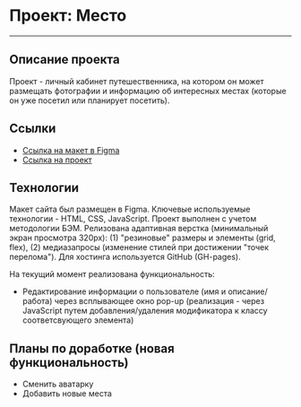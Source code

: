 # Проект: Место
------

## Описание проекта
Проект - личный кабинет путешественника, на котором он может размещать фотографии и информацию об интересных местах (которые он уже посетил или планирует посетить).

## Ссылки
* [Ссылка на макет в Figma](https://www.figma.com/file/2cn9N9jSkmxD84oJik7xL7/JavaScript.-Sprint-4?node-id=0%3A1)
* [Ссылка на проект](https://marcell88.github.io/mesto/)

## Технологии
Макет сайта был размещен в Figma.
Ключевые используемые технологии - HTML, CSS, JavaScript.
Проект выполнен с учетом методологии БЭМ.
Релизована адаптивная верстка (минимальный экран просмотра 320px): (1) "резиновые" размеры и элементы (grid, flex), (2) медиазапросы (изменение стилей при достижении "точек перелома").
Для хостинга используется GitHub (GH-pages).

На текущий момент реализована функциональность:
* Редактирование информации о пользователе (имя и описание/работа) через всплывающее окно pop-up (реализация - через JavaScript путем добавления/удаления модификатора к классу соответсвующего элемента)

## Планы по доработке (новая функциональность)
* Сменить аватарку
* Добавить новые места